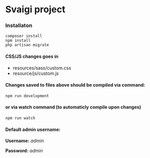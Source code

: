 # Svaigi project

### Installaton
```
composer install
npm install  
php artisan migrate
```

#### CSS/JS changes goes in
- resources/sass/custom.css
- resource/js/custom.js 

#### Changes saved to files above should be compiled via command:

```
npm run development
```

#### or via watch command (to automaticly compile upon changes)

```
npm run watch
```

#### Default admin username:

**Username:** _admin_

**Password:** _admin_